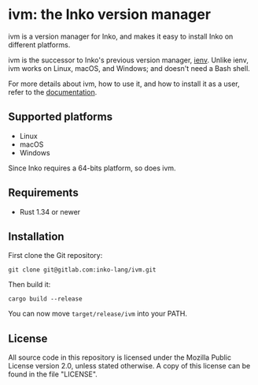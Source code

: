 # ivm: the Inko version manager

ivm is a version manager for Inko, and makes it easy to install Inko on
different platforms.

ivm is the successor to Inko's previous version manager,
[ienv](https://gitlab.com/inko-lang/ienv). Unlike ienv, ivm works on Linux,
macOS, and Windows; and doesn't need a Bash shell.

For more details about ivm, how to use it, and how to install it as a user,
refer to the [documentation](#TODO).

## Supported platforms

* Linux
* macOS
* Windows

Since Inko requires a 64-bits platform, so does ivm.

## Requirements

* Rust 1.34 or newer

## Installation

First clone the Git repository:

    git clone git@gitlab.com:inko-lang/ivm.git

Then build it:

    cargo build --release

You can now move `target/release/ivm` into your PATH.

## License

All source code in this repository is licensed under the Mozilla Public License
version 2.0, unless stated otherwise. A copy of this license can be found in the
file "LICENSE".
